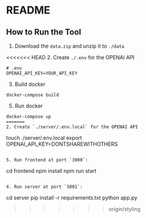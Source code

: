 # README

## How to Run the Tool
1. Download the `data.zip` and unzip it to `./data`

<<<<<<< HEAD
2. Create `./.env` for the OPENAI API

```
# .env
OPENAI_API_KEY=YOUR_API_KEY

```
3. Build docker
```
docker-compose build
```
5. Run docker
```
docker-compose up
=======
2. Create `./server/.env.local` for the OPENAI API

```
touch ./server/.env.local
export OPENAI_API_KEY=DONTSHAREWITHOTHERS
```

5. Run frontend at port `3000`:
```
cd frontend
npm install
npm run start
```

4. Run server at port `5001`:

```
cd server
pip install -r requirements.txt
python app.py
>>>>>>> origin/styling
```
